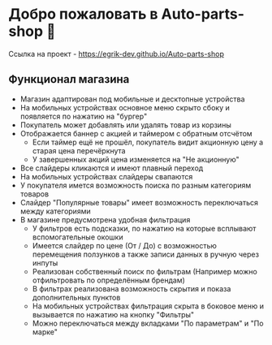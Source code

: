 # Добро пожаловать в Auto-parts-shop 🎉

Ссылка на проект - https://egrik-dev.github.io/Auto-parts-shop

## Функционал магазина

- Магазин адаптирован под мобильные и десктопные устройства
- На мобильных устройствах основное меню скрыто сбоку и появляется по нажатию на "бургер"
- Покупатель может добавлять или удалять товар из корзины
- Отображается баннер с акцией и таймером с обратным отсчётом
  - Если таймер ещё не прошёл, покупатель видит акционную цену а старая цена перечёркнута
  - У завершенных акций цена изменяется на "Не акционную"
- Все слайдеры кликаются и имеют плавный переход
- На мобильных устройствах слайдеры свапаются
- У покупателя имется возможность поиска по разным категориям товаров
- Слайдер "Популярные товары" имеет возможность переключаться между категориями
- В магазине предусмотрена удобная фильтрация
  - У фильтров есть подсказки, по нажатию на которые всплывают вспомогательные окошки
  - Имеется слайдер по цене (От / До) с возможностью перемещения ползунков а также записи данных в ручную через инпуты
  - Реализован собственный поиск по фильтрам (Например можно отфильтровать по определённым брендам)
  - В фильтрах реализована возможность скрытия и показа дополнительных пунктов
  - На мобильных устройствах фильтрация скрыта в боковое меню и вызывается по нажатию на кнопку "Фильтры"
  - Можно переключаться между вкладками "По параметрам" и "По марке"
